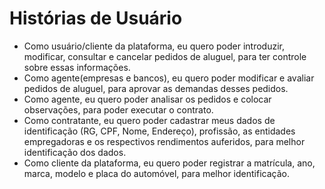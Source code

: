 # Histórias de Usuário

- Como usuário/cliente da plataforma, eu quero poder introduzir, modificar, consultar e cancelar pedidos de aluguel, para ter controle sobre essas informações.
- Como agente(empresas e bancos), eu quero poder modificar e avaliar pedidos de aluguel, para aprovar as demandas desses pedidos.
- Como agente, eu quero poder analisar os pedidos e colocar observações, para poder executar o contrato.
- Como contratante, eu quero poder cadastrar meus dados de identificação (RG, CPF, Nome, Endereço), profissão, as entidades empregadoras e os respectivos rendimentos auferidos, para melhor identificação dos dados.
- Como cliente da plataforma, eu quero poder registrar a matrícula, ano, marca, modelo e placa do automóvel, para melhor identificação.
